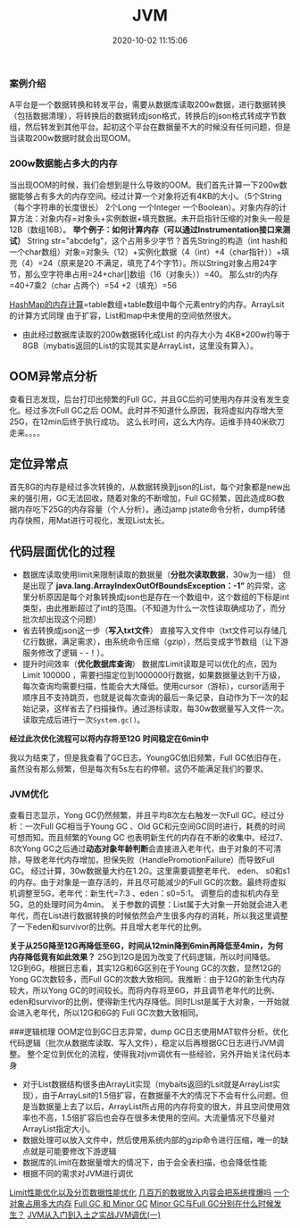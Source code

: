 ﻿---
layout: post
title: JVM
date: 2020-10-02 11:15:06 
tag: JVM调优
---

 


### 案例介绍
A平台是一个数据转换和转发平台，需要从数据库读取200w数据，进行数据转换（包括数据清理），将转换后的数据转成json格式，转换后的json格式转成字节数组，然后转发到其他平台。起初这个平台在数据量不大的时候没有任何问题，但是当读取200w数据时就会出现OOM。
### 200w数据能占多大的内存
当出现OOM的时候，我们会想到是什么导致的OOM。我们首先计算一下200w数据能够占有多大的内存空间。经过计算一个对象将近有4KB的大小。（5个String （每个字符串的长度很长）  2个Long 一个Integer 一个Boolean）。对象内存的计算方法：对象内存=对象头+实例数据+填充数据。未开启指针压缩的对象头一般是12B（数组16B）。
**举个例子：如何计算内存（可以通过Instrumentation接口来测试）**
String str="abcdefg"，这个占用多少字节？首先String的构造（int  hash和一个char数组）对象=对象头（12）+实例化数据（4（int）+4（char指针））+填充（4）=24（原来是20 不满足，填充了4个字节）。所以String对象占用24字节，那么空字符串占用=24+char[]数组（16（对象头））=40。
那么str的内存=40+7乘2（char 占两个）=54 +2（填充）=56

[HashMap的内存计算](https://my.oschina.net/u/227422/blog/366683)=table数组+table数组中每个元素entry的内存。ArrayLsit的计算方式同理
由于扩容，List和map中未使用的空间依然很大。

- 由此经过数据库读取的200w数据转化成List 的内存大小为 4KB*200w约等于8GB（mybatis返回的List的实现其实是ArrayList，这里没有算入）。
## OOM异常点分析
查看日志发现，后台打印出频繁的Full GC，并且GC后的可使用内存并没有发生变化。经过多次Full GC之后 OOM。此时并不知道什么原因，我将虚拟内存增大至25G，在12min后终于执行成功。
这么长时间，这么大内存。运维手持40米砍刀走来。。。。
## 定位异常点
首先8G的内存是经过多次转换的，从数据转换到json的List，每个对象都是new出来的强引用，GC无法回收，随着对象的不断增加，Full GC频繁，因此造成8G数据内存吃下25G的内存容量（个人分析）。通过jamp jstate命令分析，dump转储内存快照，用Mat进行可视化，发现List太长。
## 代码层面优化的过程
- 数据库读取使用limit来限制读取的数据量（**分批次读取数据**，30w为一组）
  但是出现了 **java.lang.ArrayIndexOutOfBoundsException：-1”** 的异常，这里分析原因是每个对象转换成json也是存在一个数组中，这个数组的下标是int类型，由此推断超过了int的范围。（不知道为什么一次性读取确成功了，而分批次却出现这个问题）
 - 省去转换成json这一步（**写入txt文件**）
    直接写入文件中（txt文件可以存储几亿行数据，满足需求），由系统命令压缩（gzip），然后变成字节数组（让下游服务修改了逻辑 - -！）。
  - 提升时间效率（**优化数据库查询**）
    数据库Limit读取是可以优化的点，因为Limit 100000 ，需要扫描定位到1000000行数据，如果数据量达到千万级，每次查询均需要扫描，性能会大大降低。使用cursor（游标），cursor适用于顺序且不支持跳页，也就是说每次查询的最后一条记录，自动作为下一次的起始记录，这样省去了扫描操作。通过游标读取，每30w数据量写入文件一次。读取完成后进行一次`System.gc()`。
  
  **经过此次优化流程可以将内存将至12G 时间稳定在6min中**
  
  我以为结束了，但是我查看了GC日志，YoungGC依旧频繁，Full GC依旧存在，虽然没有那么频繁，但是每次有5s左右的停顿。这仍不能满足我们的要求。
### JVM优化
查看日志显示，Yong GC仍然频繁，并且平均8次左右触发一次Full GC。经过分析：一次Full GC相当于Young GC 、Old GC和元空间GC同时进行，耗费的时间可想而知。而且频繁的Young GC 也表明新生代的内存在不断的收集中。经过7、8次Yong GC之后通过**动态对象年龄判断**会直接进入老年代，由于对象的不可清除，导致老年代内存增加，担保失败（HandlePromotionFailure）而导致Full GC。
经过计算，30w数据量大约在1.2G。这里需要调整老年代、 eden、 s0和s1的内存。由于对象是一直存活的，并且尽可能减少的Full GC的次数。最终将虚拟机调整至5G，老年代：新生代=7:3 、eden：s0=5:1。
调整后的虚拟机内存至5G，总的处理时间为4min。
关于参数的调整：List属于大对象一开始就会进入老年代，而在List进行数据转换的时候依然会产生很多内存的消耗，所以我这里调整了一下eden和survivor的比例。并且增大老年代的比例。

**关于从25G降至12G再降低至6G，时间从12min降到6min再降低至4min，为何内存降低竟有如此效果？**
 25G到12G是因为改变了代码逻辑，所以时间降低。
 12G到6G。根据日志看，其实12G和6G区别在于Young GC的次数，显然12G的Yong GC次数较多，而Full GC的次数大致相同。我推断：由于12G的新生代内存较大，所以Yong GC的时间较长。而将内存将至6G，并且调节老年代的比例、eden和survivor的比例，使得新生代内存降低。同时List是属于大对象，一开始就会进入老年代，所以12G和6G的 Full GC次数大致相同。

###逻辑梳理
OOM定位到GC日志异常，dump GC日志使用MAT软件分析。优化代码逻辑（批次从数据库读取、写入文件），稳定以后再根据GC日志进行JVM调整。
整个定位到优化的流程，使得我对jvm调优有一些经验，另外开始关注代码本身

- 对于List数据结构很多由ArrayLit实现（mybaits返回的Lsit就是ArrayList实现），由于ArrayLsit的1.5倍扩容，在数据量不大的情况下不会有什么问题。但是当数据量上去了以后，ArrayList所占用的内存将变的很大，并且空间使用效率也不高，1.5倍扩容后也会存在很多未使用的空间。大流量情况下尽量对ArrayList指定大小。
- 数据处理可以放入文件中，然后使用系统内部的gzip命令进行压缩，唯一的缺点就是可能要修改下游逻辑
- 数据库的Limit在数据量增大的情况下，由于会全表扫描，也会降低性能
- 根据不同的需求对JVM进行调优




[Limit性能优化以及分页数据性能优化](http://www.codetc.com/article-330-1.html)
[几百万的数据放入内容会把系统撑爆吗](https://juejin.im/post/6844904025524011016)
[一个对象占用多大内存](https://juejin.im/post/6844904022101475342)
[Full GC 和 Minor GC](https://juejin.im/post/6844903669251440653)
[Minor GC与Full GC分别在什么时候发生？](https://blog.csdn.net/FateRuler/article/details/81191527)
[JVM从入门到入土之实战JVM调优(一)](https://juejin.im/post/6844904111406759950)


